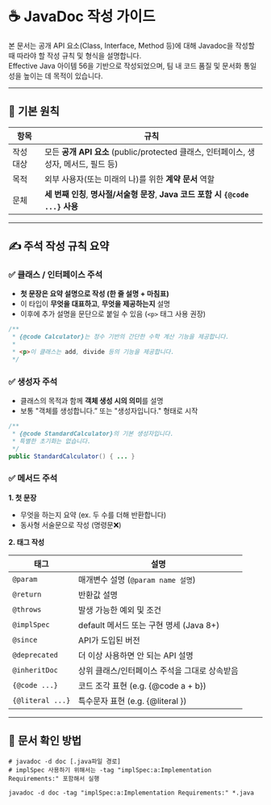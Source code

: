 # ☕ JavaDoc 작성 가이드

본 문서는 공개 API 요소(Class, Interface, Method 등)에 대해 Javadoc을 작성할 때 따라야 할 작성 규칙 및 형식을 설명합니다.  
Effective Java 아이템 56을 기반으로 작성되었으며, 팀 내 코드 품질 및 문서화 통일성을 높이는 데 목적이 있습니다.

---

## 📌 기본 원칙

| 항목 | 규칙 |
|------|------|
| 작성 대상 | 모든 **공개 API 요소** (public/protected 클래스, 인터페이스, 생성자, 메서드, 필드 등) |
| 목적 | 외부 사용자(또는 미래의 나)를 위한 **계약 문서** 역할 |
| 문체 | **세 번째 인칭**, **명사절/서술형 문장**, **Java 코드 포함 시 `{@code ...}` 사용** |

---

## ✍️ 주석 작성 규칙 요약

### ✅ 클래스 / 인터페이스 주석

- **첫 문장은 요약 설명으로 작성 (한 줄 설명 + 마침표)**
- 이 타입이 **무엇을 대표하고**, **무엇을 제공하는지** 설명
- 이후에 추가 설명을 문단으로 붙일 수 있음 (`<p>` 태그 사용 권장)

```java
/**
 * {@code Calculator}는 정수 기반의 간단한 수학 계산 기능을 제공합니다.
 *
 * <p>이 클래스는 add, divide 등의 기능을 제공합니다.
 */
```

### ✅ 생성자 주석

- 클래스의 목적과 함께 **객체 생성 시의 의미**를 설명
- 보통 "객체를 생성합니다.” 또는 "생성자입니다." 형태로 시작

```java
/**
 * {@code StandardCalculator}의 기본 생성자입니다.
 * 특별한 초기화는 없습니다.
 */
public StandardCalculator() { ... }
```

### ✅ 메서드 주석

**1. 첫 문장**
   - 무엇을 하는지 요약 (ex. 두 수를 더해 반환합니다)
   - 동사형 서술문으로 작성 (명령문❌)

**2. 태그 작성**   

| 태그               | 설명                               |
| ---------------- | -------------------------------- |
| `@param`         | 매개변수 설명 (`@param name 설명`)       |
| `@return`        | 반환값 설명                           |
| `@throws`        | 발생 가능한 예외 및 조건                   |
| `@implSpec`      | default 메서드 또는 구현 명세 (Java 8+)   |
| `@since`         | API가 도입된 버전                      |
| `@deprecated`    | 더 이상 사용하면 안 되는 API 설명            |
| `@inheritDoc`    | 상위 클래스/인터페이스 주석을 그대로 상속받음        |
| `{@code ...}`    | 코드 조각 표현 (e.g. {@code a + b})    |
| `{@literal ...}` | 특수문자 표현 (e.g. {@literal <html>}) |

---
## 🧪 문서 확인 방법
```
# javadoc -d doc [.java파일 경로]
# implSpec 사용하기 위해서는 -tag "implSpec:a:Implementation Requirements:" 포함해서 실행

javadoc -d doc -tag "implSpec:a:Implementation Requirements:" *.java
```